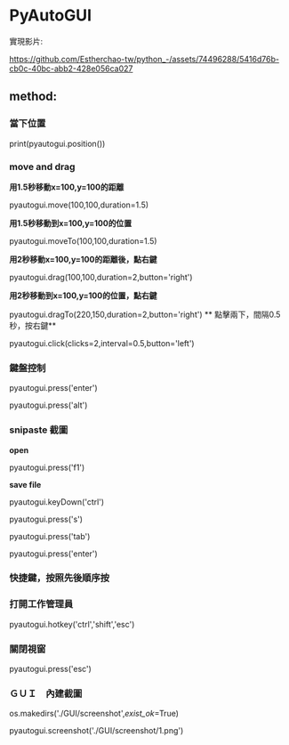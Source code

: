 # PyAutoGUI
實現影片:

https://github.com/Estherchao-tw/python_-/assets/74496288/5416d76b-cb0c-40bc-abb2-428e056ca027

## method:
### 當下位置　

print(pyautogui.position())

### move and drag

**用1.5秒移動x=100,y=100的距離**

pyautogui.move(100,100,duration=1.5)

**用1.5秒移動到x=100,y=100的位置**

pyautogui.moveTo(100,100,duration=1.5)

**用2秒移動x=100,y=100的距離後，點右鍵**

pyautogui.drag(100,100,duration=2,button='right')

**用2秒移動到x=100,y=100的位置，點右鍵**

pyautogui.dragTo(220,150,duration=2,button='right')
**
點擊兩下，間隔0.5秒，按右鍵**

pyautogui.click(clicks=2,interval=0.5,button='left')

### 鍵盤控制

pyautogui.press('enter')

pyautogui.press('alt')

### snipaste 截圖

**open**

pyautogui.press('f1')

**save file**

pyautogui.keyDown('ctrl')

pyautogui.press('s')

pyautogui.press('tab')

pyautogui.press('enter')

### 快捷鍵，按照先後順序按

### 打開工作管理員

pyautogui.hotkey('ctrl','shift','esc')

### 關閉視窗

pyautogui.press('esc')


### ＧＵＩ　內建截圖

os.makedirs('./GUI/screenshot',*exist_ok*=True)

pyautogui.screenshot('./GUI/screenshot/1.png')


